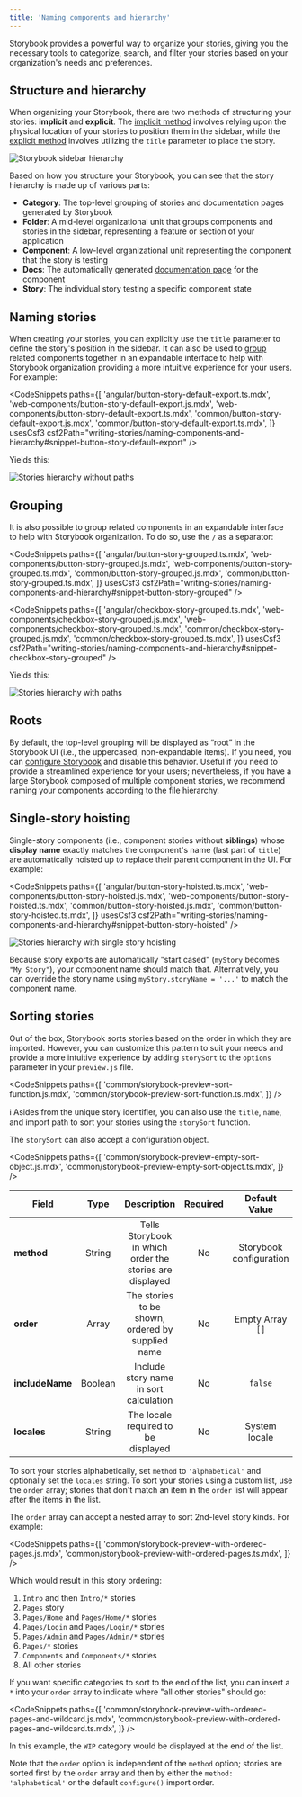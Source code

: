 ```yaml
---
title: 'Naming components and hierarchy'
---
```


<YouTubeCallout id="VPfjrhDlkVc" title="How to Name Stories and Components" />

Storybook provides a powerful way to organize your stories, giving you the necessary tools to categorize, search, and filter your stories based on your organization's needs and preferences.

## Structure and hierarchy

When organizing your Storybook, there are two methods of structuring your stories: **implicit** and **explicit**. The [implicit method](../configure/sidebar-and-urls.md#csf-30-auto-titles) involves relying upon the physical location of your stories to position them in the sidebar, while the [explicit method](#naming-stories) involves utilizing the `title` parameter to place the story.

![Storybook sidebar hierarchy](./naming-hierarchy-sidebar-anatomy.png)

Based on how you structure your Storybook, you can see that the story hierarchy is made up of various parts:

- **Category**: The top-level grouping of stories and documentation pages generated by Storybook
- **Folder**: A mid-level organizational unit that groups components and stories in the sidebar, representing a feature or section of your application
- **Component**: A low-level organizational unit representing the component that the story is testing
- **Docs**: The automatically generated [documentation page](../writing-docs/autodocs.md) for the component
- **Story**: The individual story testing a specific component state

## Naming stories

When creating your stories, you can explicitly use the `title` parameter to define the story's position in the sidebar. It can also be used to [group](#grouping) related components together in an expandable interface to help with Storybook organization providing a more intuitive experience for your users. For example:

<!-- prettier-ignore-start -->

<CodeSnippets
  paths={[
    'angular/button-story-default-export.ts.mdx',
    'web-components/button-story-default-export.js.mdx',
    'web-components/button-story-default-export.ts.mdx',
    'common/button-story-default-export.js.mdx',
    'common/button-story-default-export.ts.mdx',
  ]}
  usesCsf3
  csf2Path="writing-stories/naming-components-and-hierarchy#snippet-button-story-default-export"
/>

<!-- prettier-ignore-end -->

Yields this:

![Stories hierarchy without paths](./naming-hierarchy-no-path.png)

## Grouping

It is also possible to group related components in an expandable interface to help with Storybook organization. To do so, use the `/` as a separator:

<!-- prettier-ignore-start -->

<CodeSnippets
  paths={[
    'angular/button-story-grouped.ts.mdx',
    'web-components/button-story-grouped.js.mdx',
    'web-components/button-story-grouped.ts.mdx',
    'common/button-story-grouped.js.mdx',
    'common/button-story-grouped.ts.mdx',
  ]}
  usesCsf3
  csf2Path="writing-stories/naming-components-and-hierarchy#snippet-button-story-grouped"
/>

<!-- prettier-ignore-end -->

<!-- prettier-ignore-start -->

<CodeSnippets
  paths={[
    'angular/checkbox-story-grouped.ts.mdx',
    'web-components/checkbox-story-grouped.js.mdx',
    'web-components/checkbox-story-grouped.ts.mdx',
    'common/checkbox-story-grouped.js.mdx',
    'common/checkbox-story-grouped.ts.mdx',
  ]}
  usesCsf3
  csf2Path="writing-stories/naming-components-and-hierarchy#snippet-checkbox-story-grouped"
/>

<!-- prettier-ignore-end -->

Yields this:

![Stories hierarchy with paths](./naming-hierarchy-with-path.png)

## Roots

By default, the top-level grouping will be displayed as “root” in the Storybook UI (i.e., the uppercased, non-expandable items). If you need, you can [configure Storybook](../configure/sidebar-and-urls.md#roots) and disable this behavior. Useful if you need to provide a streamlined experience for your users; nevertheless, if you have a large Storybook composed of multiple component stories, we recommend naming your components according to the file hierarchy.

## Single-story hoisting

Single-story components (i.e., component stories without **siblings**) whose **display name** exactly matches the component's name (last part of `title`) are automatically hoisted up to replace their parent component in the UI. For example:

<!-- prettier-ignore-start -->

<CodeSnippets
  paths={[
    'angular/button-story-hoisted.ts.mdx',
    'web-components/button-story-hoisted.js.mdx',
    'web-components/button-story-hoisted.ts.mdx',
    'common/button-story-hoisted.js.mdx',
    'common/button-story-hoisted.ts.mdx',
  ]}
  usesCsf3
  csf2Path="writing-stories/naming-components-and-hierarchy#snippet-button-story-hoisted"
/>

<!-- prettier-ignore-end -->

![Stories hierarchy with single story hoisting](./naming-hierarchy-single-story-hoisting.png)

Because story exports are automatically "start cased" (`myStory` becomes `"My Story"`), your component name should match that. Alternatively, you can override the story name using `myStory.storyName = '...'` to match the component name.

## Sorting stories

Out of the box, Storybook sorts stories based on the order in which they are imported. However, you can customize this pattern to suit your needs and provide a more intuitive experience by adding `storySort` to the `options` parameter in your `preview.js` file.

<!-- prettier-ignore-start -->

<CodeSnippets
  paths={[
    'common/storybook-preview-sort-function.js.mdx',
    'common/storybook-preview-sort-function.ts.mdx',
  ]}
/>

<!-- prettier-ignore-end -->

<div class="aside">

ℹ️ Asides from the unique story identifier, you can also use the `title`, `name`, and import path to sort your stories using the `storySort` function.

</div>

The `storySort` can also accept a configuration object.

<!-- prettier-ignore-start -->

<CodeSnippets
  paths={[
    'common/storybook-preview-empty-sort-object.js.mdx',
    'common/storybook-preview-empty-sort-object.ts.mdx',
  ]}
/>

<!-- prettier-ignore-end -->

| Field           |  Type   |                       Description                        | Required |      Default Value      |          Example          |
| --------------- | :-----: | :------------------------------------------------------: | :------: | :---------------------: | :-----------------------: |
| **method**      | String  | Tells Storybook in which order the stories are displayed |    No    | Storybook configuration |     `'alphabetical'`      |
| **order**       |  Array  |    The stories to be shown, ordered by supplied name     |    No    |    Empty Array `[]`     | `['Intro', 'Components']` |
| **includeName** | Boolean |          Include story name in sort calculation          |    No    |         `false`         |          `true`           |
| **locales**     | String  |           The locale required to be displayed            |    No    |      System locale      |          `en-US`          |

To sort your stories alphabetically, set `method` to `'alphabetical'` and optionally set the `locales` string. To sort your stories using a custom list, use the `order` array; stories that don't match an item in the `order` list will appear after the items in the list.

The `order` array can accept a nested array to sort 2nd-level story kinds. For example:

<!-- prettier-ignore-start -->

<CodeSnippets
  paths={[
    'common/storybook-preview-with-ordered-pages.js.mdx',
    'common/storybook-preview-with-ordered-pages.ts.mdx',
  ]}
/>

<!-- prettier-ignore-end -->

Which would result in this story ordering:

1. `Intro` and then `Intro/*` stories
2. `Pages` story
3. `Pages/Home` and `Pages/Home/*` stories
4. `Pages/Login` and `Pages/Login/*` stories
5. `Pages/Admin` and `Pages/Admin/*` stories
6. `Pages/*` stories
7. `Components` and `Components/*` stories
8. All other stories

If you want specific categories to sort to the end of the list, you can insert a `*` into your `order` array to indicate where "all other stories" should go:

<!-- prettier-ignore-start -->

<CodeSnippets
  paths={[
    'common/storybook-preview-with-ordered-pages-and-wildcard.js.mdx',
    'common/storybook-preview-with-ordered-pages-and-wildcard.ts.mdx',
  ]}
/>

<!-- prettier-ignore-end -->

In this example, the `WIP` category would be displayed at the end of the list.

Note that the `order` option is independent of the `method` option; stories are sorted first by the `order` array and then by either the `method: 'alphabetical'` or the default `configure()` import order.

